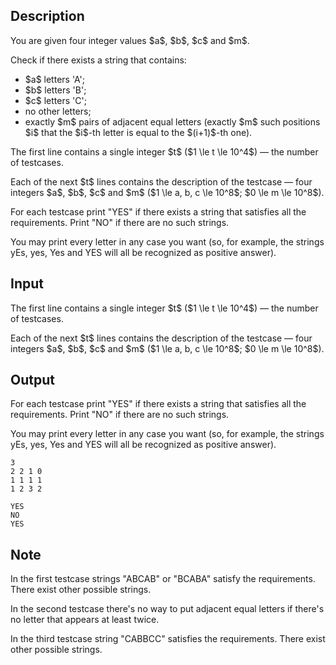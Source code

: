 ## Description

<div><p>You are given four integer values $a$, $b$, $c$ and $m$.</p><p>Check if there exists a string that contains: </p><ul> <li> $a$ letters '<span class="tex-font-style-tt">A</span>'; </li><li> $b$ letters '<span class="tex-font-style-tt">B</span>'; </li><li> $c$ letters '<span class="tex-font-style-tt">C</span>'; </li><li> no other letters; </li><li> exactly $m$ pairs of adjacent equal letters (exactly $m$ such positions $i$ that the $i$-th letter is equal to the $(i+1)$-th one). </li></ul></div><div class="input-specification"><p>The first line contains a single integer $t$ ($1 \le t \le 10^4$)&nbsp;— the number of testcases.</p><p>Each of the next $t$ lines contains the description of the testcase&nbsp;— four integers $a$, $b$, $c$ and $m$ ($1 \le a, b, c \le 10^8$; $0 \le m \le 10^8$).</p></div><div class="output-specification"><p>For each testcase print "<span class="tex-font-style-tt">YES</span>" if there exists a string that satisfies all the requirements. Print "<span class="tex-font-style-tt">NO</span>" if there are no such strings.</p><p>You may print every letter in any case you want (so, for example, the strings <span class="tex-font-style-tt">yEs</span>, <span class="tex-font-style-tt">yes</span>, <span class="tex-font-style-tt">Yes</span> and <span class="tex-font-style-tt">YES</span> will all be recognized as positive answer).</p></div>

## Input

<p>The first line contains a single integer $t$ ($1 \le t \le 10^4$)&nbsp;— the number of testcases.</p><p>Each of the next $t$ lines contains the description of the testcase&nbsp;— four integers $a$, $b$, $c$ and $m$ ($1 \le a, b, c \le 10^8$; $0 \le m \le 10^8$).</p>

## Output

<p>For each testcase print "<span class="tex-font-style-tt">YES</span>" if there exists a string that satisfies all the requirements. Print "<span class="tex-font-style-tt">NO</span>" if there are no such strings.</p><p>You may print every letter in any case you want (so, for example, the strings <span class="tex-font-style-tt">yEs</span>, <span class="tex-font-style-tt">yes</span>, <span class="tex-font-style-tt">Yes</span> and <span class="tex-font-style-tt">YES</span> will all be recognized as positive answer).</p>





```input1
3
2 2 1 0
1 1 1 1
1 2 3 2
```




```output1
YES
NO
YES
```



## Note

<p>In the first testcase strings "<span class="tex-font-style-tt">ABCAB</span>" or "<span class="tex-font-style-tt">BCABA</span>" satisfy the requirements. There exist other possible strings.</p><p>In the second testcase there's no way to put adjacent equal letters if there's no letter that appears at least twice.</p><p>In the third testcase string "<span class="tex-font-style-tt">CABBCC</span>" satisfies the requirements. There exist other possible strings.</p>
